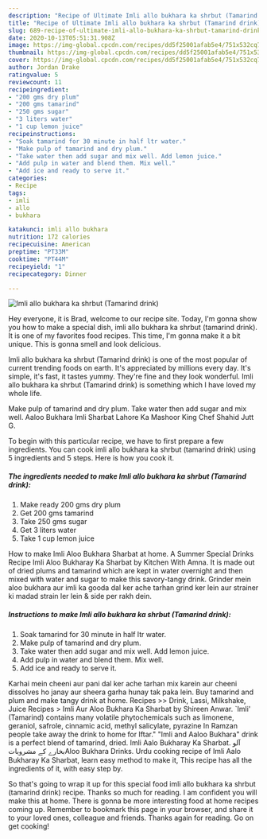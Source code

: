 ```yaml
---
description: "Recipe of Ultimate Imli allo bukhara ka shrbut (Tamarind drink)"
title: "Recipe of Ultimate Imli allo bukhara ka shrbut (Tamarind drink)"
slug: 689-recipe-of-ultimate-imli-allo-bukhara-ka-shrbut-tamarind-drink
date: 2020-10-13T05:51:31.908Z
image: https://img-global.cpcdn.com/recipes/dd5f25001afab5e4/751x532cq70/imli-allo-bukhara-ka-shrbut-tamarind-drink-recipe-main-photo.jpg
thumbnail: https://img-global.cpcdn.com/recipes/dd5f25001afab5e4/751x532cq70/imli-allo-bukhara-ka-shrbut-tamarind-drink-recipe-main-photo.jpg
cover: https://img-global.cpcdn.com/recipes/dd5f25001afab5e4/751x532cq70/imli-allo-bukhara-ka-shrbut-tamarind-drink-recipe-main-photo.jpg
author: Jordan Drake
ratingvalue: 5
reviewcount: 11
recipeingredient:
- "200 gms dry plum"
- "200 gms tamarind"
- "250 gms sugar"
- "3 liters water"
- "1 cup lemon juice"
recipeinstructions:
- "Soak tamarind for 30 minute in half ltr water."
- "Make pulp of tamarind and dry plum."
- "Take water then add sugar and mix well. Add lemon juice."
- "Add pulp in water and blend them. Mix well."
- "Add ice and ready to serve it."
categories:
- Recipe
tags:
- imli
- allo
- bukhara

katakunci: imli allo bukhara 
nutrition: 172 calories
recipecuisine: American
preptime: "PT33M"
cooktime: "PT44M"
recipeyield: "1"
recipecategory: Dinner

---
```



![Imli allo bukhara ka shrbut (Tamarind drink)](https://img-global.cpcdn.com/recipes/dd5f25001afab5e4/751x532cq70/imli-allo-bukhara-ka-shrbut-tamarind-drink-recipe-main-photo.jpg)

Hey everyone, it is Brad, welcome to our recipe site. Today, I'm gonna show you how to make a special dish, imli allo bukhara ka shrbut (tamarind drink). It is one of my favorites food recipes. This time, I'm gonna make it a bit unique. This is gonna smell and look delicious.

Imli allo bukhara ka shrbut (Tamarind drink) is one of the most popular of current trending foods on earth. It's appreciated by millions every day. It's simple, it's fast, it tastes yummy. They're fine and they look wonderful. Imli allo bukhara ka shrbut (Tamarind drink) is something which I have loved my whole life.

Make pulp of tamarind and dry plum. Take water then add sugar and mix well. Aaloo Bukhara Imli Sharbat Lahore Ka Mashoor King Chef Shahid Jutt G.


To begin with this particular recipe, we have to first prepare a few ingredients. You can cook imli allo bukhara ka shrbut (tamarind drink) using 5 ingredients and 5 steps. Here is how you cook it.

<!--inarticleads1-->

##### The ingredients needed to make Imli allo bukhara ka shrbut (Tamarind drink):

1. Make ready 200 gms dry plum
1. Get 200 gms tamarind
1. Take 250 gms sugar
1. Get 3 liters water
1. Take 1 cup lemon juice


How to make Imli Aloo Bukhara Sharbat at home. A Summer Special Drinks Recipe Imli Aloo Bukharay Ka Sharbat by Kitchen With Amna. It is made out of dried plums and tamarind which are kept in water overnight and then mixed with water and sugar to make this savory-tangy drink. Grinder mein aloo bukhara aur imli ka gooda dal ker ache tarhan grind ker lein aur strainer ki madad strain ler lein &amp; side per rakh dein. 

<!--inarticleads2-->

##### Instructions to make Imli allo bukhara ka shrbut (Tamarind drink):

1. Soak tamarind for 30 minute in half ltr water.
1. Make pulp of tamarind and dry plum.
1. Take water then add sugar and mix well. Add lemon juice.
1. Add pulp in water and blend them. Mix well.
1. Add ice and ready to serve it.


Karhai mein cheeni aur pani dal ker ache tarhan mix karein aur cheeni dissolves ho janay aur sheera garha hunay tak paka lein. Buy tamarind and plum and make tangy drink at home. Recipes &gt;&gt; Drink, Lassi, Milkshake, Juice Recipes &gt; Imli Aur Aloo Bukhara Ka Sharbat by Shireen Anwar. `Imli&#39; (Tamarind) contains many volatile phytochemicals such as limonene, geraniol, safrole, cinnamic acid, methyl salicylate, pyrazine In Ramzan people take away the drink to home for Iftar.&#34; &#34;Imli and Aaloo Bukhara&#34; drink is a perfect blend of tamarind, dried. Imli Aalo Bukharay Ka Sharbat. آلو بخارے کے مشروباتAloo Bukhara Drinks. Urdu cooking recipe of Imli Aalo Bukharay Ka Sharbat, learn easy method to make it, This recipe has all the ingredients of it, with easy step by. 

So that's going to wrap it up for this special food imli allo bukhara ka shrbut (tamarind drink) recipe. Thanks so much for reading. I am confident you will make this at home. There is gonna be more interesting food at home recipes coming up. Remember to bookmark this page in your browser, and share it to your loved ones, colleague and friends. Thanks again for reading. Go on get cooking!
